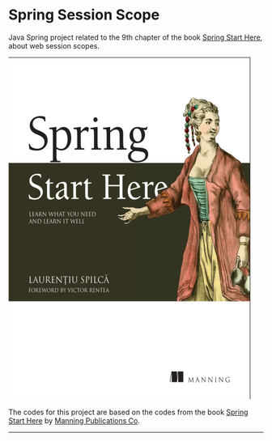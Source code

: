 # Spring Session Scope

Java Spring project related to the 9th chapter of the book [Spring Start Here](https://livebook.manning.com/book/spring-start-here), about web session scopes.

![Spring Start Here Cover](img/cover.png)

The codes for this project are based on the codes from the book [Spring Start Here](https://livebook.manning.com/book/spring-start-here) by [Manning Publications Co](https://www.manning.com).

---
